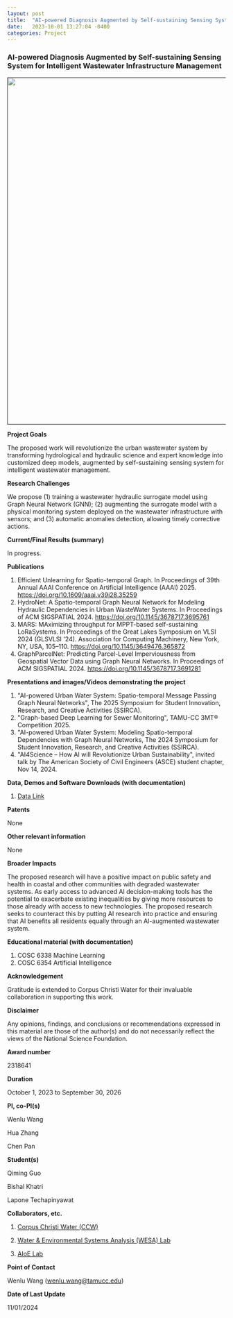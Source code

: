 ```yaml
---
layout: post
title:  "AI-powered Diagnosis Augmented by Self-sustaining Sensing System for Intelligent Wastewater Infrastructure Management"
date:   2023-10-01 13:27:04 -0400
categories: Project
---
```


### AI-powered Diagnosis Augmented by Self-sustaining Sensing System for Intelligent Wastewater Infrastructure Management

<a href=""> <img align="center" src="{{ site.url }}{{ site.baseurl }}/images/water.png" style="width: 800px; box-shadow: none;"></a><br>

**Project Goals**

The proposed work will revolutionize the urban wastewater system by transforming hydrological and hydraulic science and expert knowledge into customized deep models, augmented by self-sustaining sensing system for intelligent wastewater management.

**Research Challenges**

  We propose (1) training a wastewater hydraulic surrogate model using Graph Neural Network (GNN); (2) augmenting the surrogate model with a physical monitoring system deployed on the wastewater infrastructure with sensors; and (3) automatic anomalies detection, allowing timely corrective actions. 

**Current/Final Results (summary)**

   In progress. 

**Publications**

   1. Efficient Unlearning for Spatio-temporal Graph. In Proceedings of 39th Annual AAAI Conference on Artificial Intelligence (AAAI) 2025. https://doi.org/10.1609/aaai.v39i28.35259
   2. HydroNet: A Spatio-temporal Graph Neural Network for Modeling Hydraulic Dependencies in Urban WasteWater Systems. In Proceedings of ACM SIGSPATIAL 2024. https://doi.org/10.1145/3678717.3695761
   3. MARS: MAximizing throughput for MPPT-based self-sustaining LoRaSystems. In Proceedings of the Great Lakes Symposium on VLSI 2024 (GLSVLSI '24). Association for Computing Machinery, New York, NY, USA, 105–110. https://doi.org/10.1145/3649476.365872
   4. GraphParcelNet: Predicting Parcel-Level Imperviousness from Geospatial Vector Data using Graph Neural Networks. In Proceedings of ACM SIGSPATIAL 2024. https://doi.org/10.1145/3678717.3691281
   

**Presentations and images/Videos demonstrating the project**
   
   1. "AI-powered Urban Water System: Spatio-temporal ​Message Passing Graph Neural Networks", The 2025 Symposium for Student Innovation, Research, and Creative Activities (SSIRCA).
   2. "Graph-based Deep Learning for Sewer Monitoring", TAMU-CC 3MT® Competition 2025.
   3. "AI-powered Urban Water System: Modeling Spatio-temporal Dependencies with Graph Neural Networks, The 2024 Symposium for Student Innovation, Research, and Creative Activities (SSIRCA).
   4. "AI4Science – How AI will Revolutionize Urban Sustainability", invited talk by The American Society of Civil Engineers (ASCE) student chapter, Nov 14, 2024. 
   

**Data, Demos and Software Downloads (with documentation)**

   1. [Data Link](https://github.com/VV123/AI4Hydro)

**Patents**
  
   None

**Other relevant information**

   None

**Broader Impacts**

  The proposed research will have a positive impact on public safety and health in coastal and other communities with degraded wastewater systems. As early access to advanced AI decision-making tools has the potential to exacerbate existing inequalities by giving more resources to those already with access to new technologies. The proposed research seeks to counteract this by putting AI research into practice and ensuring that AI benefits all residents equally through an AI-augmented wastewater system.


**Educational material (with documentation)**

   1. COSC 6338 Machine Learning
   2. COSC 6354 Artificial Intelligence


**Acknowledgement**

   Gratitude is extended to Corpus Christi Water for their invaluable collaboration in supporting this work.

**Disclaimer**

   Any opinions, findings, and conclusions or recommendations expressed in this material are those of the author(s) and do not necessarily reflect the views of the National Science Foundation.

**Award number**

   2318641

**Duration**

   October 1, 2023 to September 30, 2026 

**PI, co-PI(s)**
   
   Wenlu Wang

   Hua Zhang

   Chen Pan

**Student(s)**

   Qiming Guo

   Bishal Khatri

   Lapone Techapinyawat

**Collaborators, etc.**

   1. [Corpus Christi Water (CCW)](https://www.cctexas.com/departments/water-department)

   2. [Water & Environmental Systems Analysis (WESA) Lab](https://www.wesalab.com/)

   3. [AIoE Lab](https://sites.google.com/view/iot-laboratory)


**Point of Contact**

   Wenlu Wang (wenlu.wang@tamucc.edu)

**Date of Last Update**

   11/01/2024




